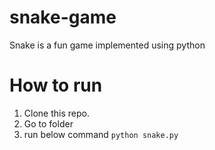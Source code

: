 # snake-game
Snake is a fun game implemented using python

# How to run
  1. Clone this repo.
  2. Go to folder
  3. run below command
    `python snake.py`
